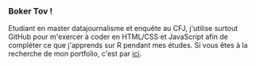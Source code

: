 ### Boker Tov ! 
Etudiant en master datajournalisme et enquête au CFJ, j'utilise surtout GitHub pour m'exercer à coder en HTML/CSS et JavaScript afin de compléter ce que j'apprends sur R pendant mes études. Si vous êtes à la recherche de mon portfolio, c'est par [ici](https://deroudilhep.github.io/portfolio_github_index.html/). 

